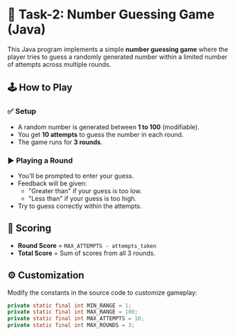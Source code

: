 # 🎯 Task-2: Number Guessing Game (Java)

This Java program implements a simple **number guessing game** where the player tries to guess a randomly generated number within a limited number of attempts across multiple rounds.



## 🕹️ How to Play

### ✅ Setup
- A random number is generated between **1 to 100** (modifiable).
- You get **10 attempts** to guess the number in each round.
- The game runs for **3 rounds**.

### ▶️ Playing a Round
- You'll be prompted to enter your guess.
- Feedback will be given:
  - "Greater than" if your guess is too low.
  - "Less than" if your guess is too high.
- Try to guess correctly within the attempts.



## 🧮 Scoring

- **Round Score** = `MAX_ATTEMPTS - attempts_taken`
- **Total Score** = Sum of scores from all 3 rounds.



## ⚙️ Customization

Modify the constants in the source code to customize gameplay:
```java
private static final int MIN_RANGE = 1;
private static final int MAX_RANGE = 100;
private static final int MAX_ATTEMPTS = 10;
private static final int MAX_ROUNDS = 3;


